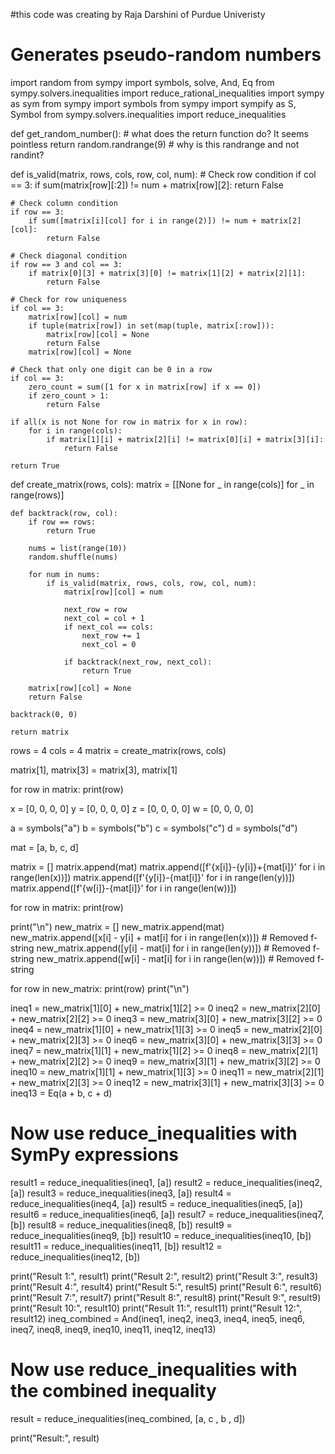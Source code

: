 #this code was creating by Raja Darshini of Purdue Univeristy

# Generates pseudo-random numbers
import random
from sympy import symbols, solve, And, Eq
from sympy.solvers.inequalities import reduce_rational_inequalities
import sympy as sym
from sympy import symbols
from sympy import sympify as S, Symbol
from sympy.solvers.inequalities import reduce_inequalities

def get_random_number(): # what does the return function do? It seems pointless
    return random.randrange(9) # why is this randrange and not randint?

def is_valid(matrix, rows, cols, row, col, num):
    # Check row condition
    if col == 3:
        if sum(matrix[row][:2]) != num + matrix[row][2]:
            return False

    # Check column condition
    if row == 3:
        if sum([matrix[i][col] for i in range(2)]) != num + matrix[2][col]:
            return False

    # Check diagonal condition
    if row == 3 and col == 3:
        if matrix[0][3] + matrix[3][0] != matrix[1][2] + matrix[2][1]:
            return False

    # Check for row uniqueness
    if col == 3:
        matrix[row][col] = num
        if tuple(matrix[row]) in set(map(tuple, matrix[:row])):
            matrix[row][col] = None
            return False
        matrix[row][col] = None

    # Check that only one digit can be 0 in a row
    if col == 3:
        zero_count = sum([1 for x in matrix[row] if x == 0])
        if zero_count > 1:
            return False

    if all(x is not None for row in matrix for x in row):
        for i in range(cols):
            if matrix[1][i] + matrix[2][i] != matrix[0][i] + matrix[3][i]:
                return False

    return True


def create_matrix(rows, cols):
    matrix = [[None for _ in range(cols)] for _ in range(rows)]

    def backtrack(row, col):
        if row == rows:
            return True

        nums = list(range(10))
        random.shuffle(nums)

        for num in nums:
            if is_valid(matrix, rows, cols, row, col, num):
                matrix[row][col] = num

                next_row = row
                next_col = col + 1
                if next_col == cols:
                    next_row += 1
                    next_col = 0

                if backtrack(next_row, next_col):
                    return True

        matrix[row][col] = None
        return False

    backtrack(0, 0)

    return matrix

rows = 4
cols = 4
matrix = create_matrix(rows, cols)

matrix[1], matrix[3] = matrix[3], matrix[1]

for row in matrix:
    print(row)

x = [0, 0, 0, 0]
y = [0, 0, 0, 0]
z = [0, 0, 0, 0]
w = [0, 0, 0, 0]

a = symbols("a")
b = symbols("b")
c = symbols("c")
d = symbols("d")

mat = [a, b, c, d]

matrix = []
matrix.append(mat)
matrix.append([f'{x[i]}-{y[i]}+{mat[i]}' for i in range(len(x))])
matrix.append([f'{y[i]}-{mat[i]}' for i in range(len(y))])
matrix.append([f'{w[i]}-{mat[i]}' for i in range(len(w))])

for row in matrix:
    print(row)

print("\n")
new_matrix = []
new_matrix.append(mat)
new_matrix.append([x[i] - y[i] + mat[i] for i in range(len(x))])  # Removed f-string
new_matrix.append([y[i] - mat[i] for i in range(len(y))])        # Removed f-string
new_matrix.append([w[i] - mat[i] for i in range(len(w))])        # Removed f-string


for row in new_matrix:
    print(row)
print("\n")

ineq1 = new_matrix[1][0] + new_matrix[1][2] >= 0
ineq2 = new_matrix[2][0] + new_matrix[2][2] >= 0
ineq3 = new_matrix[3][0] + new_matrix[3][2] >= 0
ineq4 = new_matrix[1][0] + new_matrix[1][3] >= 0
ineq5 = new_matrix[2][0] + new_matrix[2][3] >= 0
ineq6 = new_matrix[3][0] + new_matrix[3][3] >= 0
ineq7 = new_matrix[1][1] + new_matrix[1][2] >= 0
ineq8 = new_matrix[2][1] + new_matrix[2][2] >= 0
ineq9 = new_matrix[3][1] + new_matrix[3][2] >= 0
ineq10 = new_matrix[1][1] + new_matrix[1][3] >= 0
ineq11 = new_matrix[2][1] + new_matrix[2][3] >= 0
ineq12 = new_matrix[3][1] + new_matrix[3][3] >= 0
ineq13 = Eq(a + b, c + d)

# Now use reduce_inequalities with SymPy expressions
result1 = reduce_inequalities(ineq1, [a])
result2 = reduce_inequalities(ineq2, [a])
result3 = reduce_inequalities(ineq3, [a])
result4 = reduce_inequalities(ineq4, [a])
result5 = reduce_inequalities(ineq5, [a])
result6 = reduce_inequalities(ineq6, [a])
result7 = reduce_inequalities(ineq7, [b])
result8 = reduce_inequalities(ineq8, [b])
result9 = reduce_inequalities(ineq9, [b])
result10 = reduce_inequalities(ineq10, [b])
result11 = reduce_inequalities(ineq11, [b])
result12 = reduce_inequalities(ineq12, [b])

print("Result 1:", result1)
print("Result 2:", result2)
print("Result 3:", result3)
print("Result 4:", result4)
print("Result 5:", result5)
print("Result 6:", result6)
print("Result 7:", result7)
print("Result 8:", result8)
print("Result 9:", result9)
print("Result 10:", result10)
print("Result 11:", result11)
print("Result 12:", result12)
ineq_combined = And(ineq1, ineq2, ineq3, ineq4, ineq5, ineq6, ineq7, ineq8, ineq9, ineq10, ineq11, ineq12, ineq13)

# Now use reduce_inequalities with the combined inequality
result = reduce_inequalities(ineq_combined, [a, c , b , d])

print("Result:", result)
